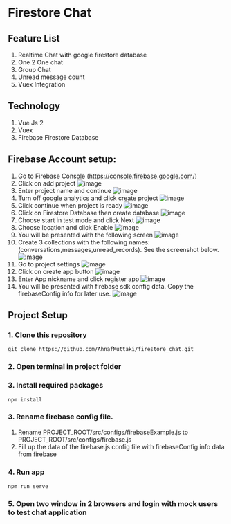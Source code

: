 # Firestore Chat

## Feature List

1. Realtime Chat with google firestore database
2. One 2 One chat
3. Group Chat
4. Unread message count
5. Vuex Integration

## Technology

1. Vue Js 2
2. Vuex
3. Firebase Firestore Database

## Firebase Account setup:
1. Go to Firebase Console (https://console.firebase.google.com/)
2. Click on add project
![image](https://user-images.githubusercontent.com/19352999/122765457-5666d400-d2c2-11eb-9a3c-adaa103a7d29.png)
3. Enter project name and continue
![image](https://user-images.githubusercontent.com/19352999/122758473-a6da3380-d2ba-11eb-9b1f-e6587eb440e8.png)
4. Turn off google analytics and click create project
![image](https://user-images.githubusercontent.com/19352999/122758566-c3766b80-d2ba-11eb-8344-1ac24f7f1ae5.png)
5. Click continue when project is ready
![image](https://user-images.githubusercontent.com/19352999/122758812-0fc1ab80-d2bb-11eb-8033-f2e6d2e0f11d.png)
6. Click on Firestore Database then create database
![image](https://user-images.githubusercontent.com/19352999/122759218-8494e580-d2bb-11eb-8d14-425a9bcff372.png)
7. Choose start in test mode and click Next
![image](https://user-images.githubusercontent.com/19352999/122759441-bf971900-d2bb-11eb-9490-4b5af0d35160.png)
8. Choose location and click Enable
![image](https://user-images.githubusercontent.com/19352999/122759516-d9d0f700-d2bb-11eb-9f99-7d9cbb98c194.png)
9. You will be presented with the following screen
![image](https://user-images.githubusercontent.com/19352999/122759706-113fa380-d2bc-11eb-83a4-f5313ea65f5a.png)
10. Create 3 collections with the following names: (conversations,messages,unread_records). See the screenshot below.
![image](https://user-images.githubusercontent.com/19352999/122760116-9034dc00-d2bc-11eb-9c37-073f31c0cf6c.png)
11. Go to project settings
![image](https://user-images.githubusercontent.com/19352999/122760322-ce320000-d2bc-11eb-89d5-c927335dddfc.png)
12. Click on create app button
![image](https://user-images.githubusercontent.com/19352999/122760669-2ec13d00-d2bd-11eb-9ebc-ed6d8331621d.png)
13. Enter App nickname and click register app
![image](https://user-images.githubusercontent.com/19352999/122760761-4b5d7500-d2bd-11eb-9e67-d81de049f407.png)
14. You will be presented with firebase sdk config data. Copy the firebaseConfig info for later use.
![image](https://user-images.githubusercontent.com/19352999/122761295-e5252200-d2bd-11eb-8025-e315f398beb2.png)

## Project Setup

### 1. Clone this repository
```
git clone https://github.com/AhnafMuttaki/firestore_chat.git
```

### 2. Open terminal in project folder
### 3. Install required packages
```
npm install
```
### 3. Rename firebase config file.
1. Rename PROJECT_ROOT/src/configs/firebaseExample.js to PROJECT_ROOT/src/configs/firebase.js
2. Fill up the data of the firebase.js config file with firebaseConfig info data from firebase

### 4. Run app
```
npm run serve
```
### 5. Open two window in 2 browsers and login with mock users to test chat application
